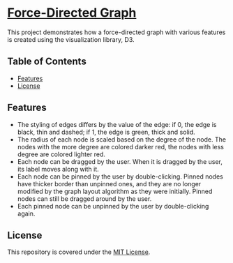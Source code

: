 # [Force-Directed Graph](https://alfred-kctang.github.io/pca-crime/)

This project demonstrates how a force-directed graph with various features is created using the visualization library, D3.

## Table of Contents

* [Features](#features)
* [License](#license)

## Features

* The styling of edges differs by the value of the edge: if 0, the edge is black, thin and dashed; if 1, the edge is green, thick and solid.
* The radius of each node is scaled based on the degree of the node. The nodes with the more degree are colored darker red, the nodes with less degree are colored lighter red.
* Each node can be dragged by the user. When it is dragged by the user, its label moves along with it.
* Each node can be pinned by the user by double-clicking. Pinned nodes have thicker border than unpinned ones, and they are no longer modified by the graph layout algorithm as they were initially. Pinned nodes can still be dragged around by the user.
* Each pinned node can be unpinned by the user by double-clicking again.

## License

This repository is covered under the [MIT License](https://github.com/alfred-kctang/d3-force-directed-graph/blob/master/LICENSE).
